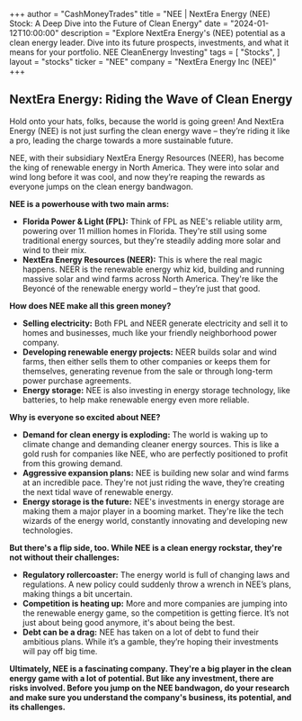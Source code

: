 +++
author = "CashMoneyTrades"
title = "NEE |  NextEra Energy (NEE) Stock: A Deep Dive into the Future of Clean Energy"
date = "2024-01-12T10:00:00"
description = "Explore NextEra Energy's (NEE) potential as a clean energy leader. Dive into its future prospects, investments, and what it means for your portfolio. NEE CleanEnergy Investing"
tags = [
"Stocks",
]
layout = "stocks"
ticker = "NEE"
company = "NextEra Energy Inc (NEE)"
+++
        


## NextEra Energy: Riding the Wave of Clean Energy

Hold onto your hats, folks, because the world is going green! And NextEra Energy (NEE) is not just surfing the clean energy wave – they’re riding it like a pro, leading the charge towards a more sustainable future.  

NEE, with their subsidiary NextEra Energy Resources (NEER), has become the king of renewable energy in North America.  They were into solar and wind long before it was cool, and now they’re reaping the rewards as everyone jumps on the clean energy bandwagon.  

**NEE is a powerhouse with two main arms:**

* **Florida Power & Light (FPL):**  Think of FPL as NEE's reliable utility arm, powering over 11 million homes in Florida.  They're still using some traditional energy sources, but they're steadily adding more solar and wind to their mix.
* **NextEra Energy Resources (NEER):**  This is where the real magic happens.  NEER is the renewable energy whiz kid, building and running massive solar and wind farms across North America.  They're like the Beyoncé of the renewable energy world –  they’re just that good.

**How does NEE make all this green money?**

* **Selling electricity:**  Both FPL and NEER generate electricity and sell it to homes and businesses, much like your friendly neighborhood power company.
* **Developing renewable energy projects:**  NEER  builds solar and wind farms, then either sells them to other companies or keeps them for themselves, generating revenue from the sale or through long-term power purchase agreements.
* **Energy storage:**  NEE is also investing in energy storage technology, like batteries, to help make renewable energy even more reliable.  

**Why is everyone so excited about NEE?**

* **Demand for clean energy is exploding:**  The world is waking up to climate change and demanding cleaner energy sources.  This is like a gold rush for companies like NEE, who are perfectly positioned to profit from this growing demand.
* **Aggressive expansion plans:** NEE is building new solar and wind farms at an incredible pace. They're not just riding the wave, they’re creating the next tidal wave of renewable energy.
* **Energy storage is the future:**  NEE's investments in energy storage are making them a major player in a booming market. They're like the tech wizards of the energy world, constantly innovating and developing new technologies.

**But there's a flip side, too.  While NEE is a clean energy rockstar,  they're not without their challenges:**

* **Regulatory rollercoaster:**  The energy world is full of changing laws and regulations.  A new policy could suddenly throw a wrench in NEE’s plans, making things a bit uncertain.
* **Competition is heating up:**  More and more companies are jumping into the renewable energy game, so the competition is getting fierce.  It’s not just about being good anymore, it's about being the best.
* **Debt can be a drag:**  NEE has taken on a lot of debt to fund their ambitious plans.  While it’s a gamble, they’re hoping their investments will pay off big time.

**Ultimately, NEE is a fascinating company. They're a big player in the clean energy game with a lot of potential. But like any investment, there are risks involved.  Before you jump on the NEE bandwagon, do your research and make sure you understand the company's business, its potential, and its challenges.** 

        